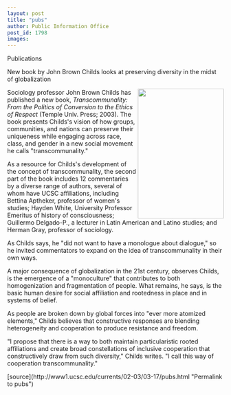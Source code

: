 ```yaml
---
layout: post
title: "pubs"
author: Public Information Office
post_id: 1798
images:
---
```


<p class="pagehead">
  Publications
</p>
<p class="sectionhead">
  New book by John Brown Childs looks at preserving diversity in the midst of globalization
</p>
<p>
  <img align="right" height="302" src="../art/transcommunality_cover.jpg" width="200" alt="">Sociology professor John Brown Childs has published a new book, <i>Transcommunality: From the Politics of Conversion to the Ethics of Respect</i> (Temple Univ. Press; 2003). The book presents Childs's vision of how groups, communities, and nations can preserve their uniqueness while engaging across race, class, and gender in a new social movement he calls "transcommunality."<br>
</p>
<p>
  As a resource for Childs's development of the concept of transcommunality, the second part of the book includes 12 commentaries by a diverse range of authors, several of whom have UCSC affiliations, including Bettina Aptheker, professor of women's studies; Hayden White, University Professor Emeritus of history of consciousness; Guillermo Delgado-P., a lecturer in Latin American and Latino studies; and Herman Gray, professor of sociology.<br>
</p>
<p>
  As Childs says, he "did not want to have a monologue about dialogue," so he invited commentators to expand on the idea of transcommunality in their own ways.<br>
</p>
<p>
  A major consequence of globalization in the 21st century, observes Childs, is the emergence of a "monoculture" that contributes to both homogenization and fragmentation of people. What remains, he says, is the basic human desire for social affiliation and rootedness in place and in systems of belief.<br>
</p>
<p>
  As people are broken down by global forces into "ever more atomized elements," Childs believes that constructive responses are blending heterogeneity and cooperation to produce resistance and freedom.<br>
</p>
<p>
  "I propose that there is a way to both maintain particularistic rooted affiliations and create broad constellations of inclusive cooperation that constructively draw from such diversity," Childs writes. "I call this way of cooperation transcommunality."
</p>
<p>

</p>
[source](http://www1.ucsc.edu/currents/02-03/03-17/pubs.html "Permalink to pubs")
